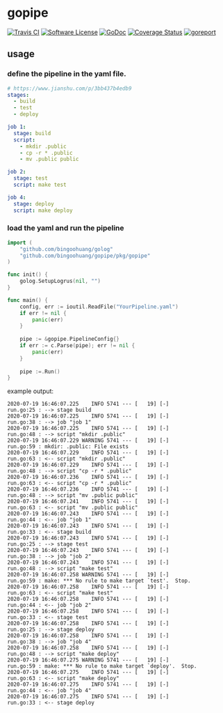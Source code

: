 # gopipe

[![Travis CI](https://travis-ci.com/bingoohuang/gopipe.svg?branch=master)](https://travis-ci.com/bingoohuang/gopipe)
[![Software License](https://img.shields.io/badge/License-MIT-orange.svg?style=flat-square)](https://github.com/bingoohuang/gopipe/blob/master/LICENSE.md)
[![GoDoc](https://img.shields.io/badge/godoc-reference-blue.svg?style=flat-square)](https://godoc.org/github.com/bingoohuang/gopipe)
[![Coverage Status](http://codecov.io/github/bingoohuang/gopipe/coverage.svg?branch=master)](http://codecov.io/github/bingoohuang/gopipe?branch=master)
[![goreport](https://www.goreportcard.com/badge/github.com/bingoohuang/gopipe)](https://www.goreportcard.com/report/github.com/bingoohuang/gopipe)

## usage

### define the pipeline in the yaml file.

```yaml
# https://www.jianshu.com/p/3bb437b4edb9
stages:
  - build
  - test
  - deploy

job 1:
  stage: build
  script:
    - mkdir .public
    - cp -r * .public
    - mv .public public

job 2:
  stage: test
  script: make test

job 4:
  stage: deploy
  script: make deploy
```

### load the yaml and run the pipeline

```go
import (
    "github.com/bingoohuang/golog"
    "github.com/bingoohuang/gopipe/pkg/gopipe"
)

func init() {
    golog.SetupLogrus(nil, "")
}

func main() {
    config, err := ioutil.ReadFile("YourPipeline.yaml")
    if err != nil {
        panic(err)
    }
    
    pipe := &gopipe.PipelineConfig{}
    if err := c.Parse(pipe); err != nil {
        panic(err)
    }
    
    pipe :=.Run()
}
```

example output:

```log
2020-07-19 16:46:07.225    INFO 5741 --- [   19] [-]            run.go:25 : --> stage build
2020-07-19 16:46:07.225    INFO 5741 --- [   19] [-]            run.go:38 : --> job "job 1"
2020-07-19 16:46:07.225    INFO 5741 --- [   19] [-]            run.go:48 : --> script "mkdir .public"
2020-07-19 16:46:07.229 WARNING 5741 --- [   19] [-]            run.go:59 : mkdir: .public: File exists
2020-07-19 16:46:07.229    INFO 5741 --- [   19] [-]            run.go:63 : <-- script "mkdir .public"
2020-07-19 16:46:07.229    INFO 5741 --- [   19] [-]            run.go:48 : --> script "cp -r * .public"
2020-07-19 16:46:07.236    INFO 5741 --- [   19] [-]            run.go:63 : <-- script "cp -r * .public"
2020-07-19 16:46:07.236    INFO 5741 --- [   19] [-]            run.go:48 : --> script "mv .public public"
2020-07-19 16:46:07.241    INFO 5741 --- [   19] [-]            run.go:63 : <-- script "mv .public public"
2020-07-19 16:46:07.243    INFO 5741 --- [   19] [-]            run.go:44 : <-- job "job 1"
2020-07-19 16:46:07.243    INFO 5741 --- [   19] [-]            run.go:33 : <-- stage build
2020-07-19 16:46:07.243    INFO 5741 --- [   19] [-]            run.go:25 : --> stage test
2020-07-19 16:46:07.243    INFO 5741 --- [   19] [-]            run.go:38 : --> job "job 2"
2020-07-19 16:46:07.243    INFO 5741 --- [   19] [-]            run.go:48 : --> script "make test"
2020-07-19 16:46:07.258 WARNING 5741 --- [   19] [-]            run.go:59 : make: *** No rule to make target `test'.  Stop.
2020-07-19 16:46:07.258    INFO 5741 --- [   19] [-]            run.go:63 : <-- script "make test"
2020-07-19 16:46:07.258    INFO 5741 --- [   19] [-]            run.go:44 : <-- job "job 2"
2020-07-19 16:46:07.258    INFO 5741 --- [   19] [-]            run.go:33 : <-- stage test
2020-07-19 16:46:07.258    INFO 5741 --- [   19] [-]            run.go:25 : --> stage deploy
2020-07-19 16:46:07.258    INFO 5741 --- [   19] [-]            run.go:38 : --> job "job 4"
2020-07-19 16:46:07.258    INFO 5741 --- [   19] [-]            run.go:48 : --> script "make deploy"
2020-07-19 16:46:07.275 WARNING 5741 --- [   19] [-]            run.go:59 : make: *** No rule to make target `deploy'.  Stop.
2020-07-19 16:46:07.275    INFO 5741 --- [   19] [-]            run.go:63 : <-- script "make deploy"
2020-07-19 16:46:07.275    INFO 5741 --- [   19] [-]            run.go:44 : <-- job "job 4"
2020-07-19 16:46:07.275    INFO 5741 --- [   19] [-]            run.go:33 : <-- stage deploy
```